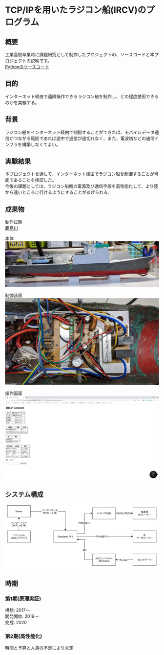 # TCP/IPを用いたラジコン船(IRCV)のプログラム

## 概要
工業高校卒業時に課題研究として制作したプロジェクトの、ソースコードと本プロジェクトの説明です。  
[Pythonのソースコード](src)

## 目的
インターネット経由で遠隔操作できるラジコン船を制作し、どの程度使用できるのかを実験する。  

## 背景
ラジコン船をインターネット経由で制御することができれば、モバイルデータ通信がつながる範囲であれば途中で通信が途切れなく、また、電波塔などの通信インフラを構築しなくてよい。  

## 実験結果

本プロジェクトを通して、インターネット経由でラジコン船を制御することが可能であることを検証した。  
今後の課題としては、ラジコン船側の電源及び通信手段を高性能化して、より陸から遠いところに行けるようにすることがあげられる。  

## 成果物
動作試験  
[鹿島川](video/動作試験.mp4)

本体
![本体](image/3-3.jpg)

制御装置
![制御装置](image/3-2.jpg)

操作画面
![操作画面](image/コンソール画面.png)

## システム構成
![システム構成](image/制御図.jpg)

## 時期

### 第1期(原理実証)

構想: 2017～  
開発開始: 2019～  
完成: 2020  


### 第2期(高性能化)

時間と予算と人員の不足により未定  
